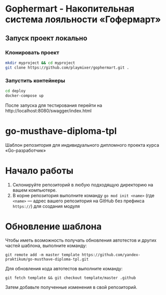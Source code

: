 # Gophermart - Накопительная система лояльности «Гофермарт»
## Запуск проект локально

### Клонировать проект
```bash
mkdir myproject && cd myproject
git clone https://github.com/playmixer/gophermart.git .
```
### Запустить контейнеры
```bash
cd deploy
docker-compose up
```
После запуска для тестирования перейти на
http://localhost:8080/swagger/index.html


#
# go-musthave-diploma-tpl

Шаблон репозитория для индивидуального дипломного проекта курса «Go-разработчик»

# Начало работы

1. Склонируйте репозиторий в любую подходящую директорию на вашем компьютере.
2. В корне репозитория выполните команду `go mod init <name>` (где `<name>` — адрес вашего репозитория на GitHub без
   префикса `https://`) для создания модуля

# Обновление шаблона

Чтобы иметь возможность получать обновления автотестов и других частей шаблона, выполните команду:

```
git remote add -m master template https://github.com/yandex-praktikum/go-musthave-diploma-tpl.git
```

Для обновления кода автотестов выполните команду:

```
git fetch template && git checkout template/master .github
```

Затем добавьте полученные изменения в свой репозиторий.
